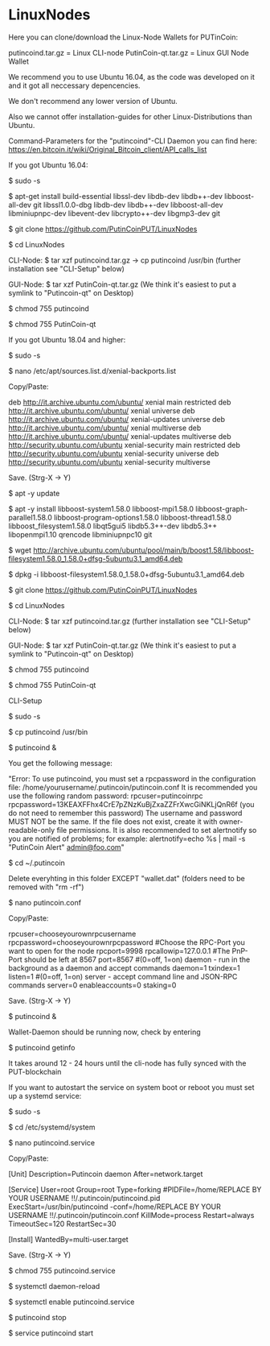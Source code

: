 # LinuxNodes

Here you can clone/download the Linux-Node Wallets for PUTinCoin:

putincoind.tar.gz = Linux CLI-node
PutinCoin-qt.tar.gz = Linux GUI Node Wallet

We recommend you to use Ubuntu 16.04, as the code was developed on it and it got all neccessary depencencies.

We don't recommend any lower version of Ubuntu. 

Also we cannot offer installation-guides for other Linux-Distributions than Ubuntu.

Command-Parameters for the "putincoind"-CLI Daemon you can find here: https://en.bitcoin.it/wiki/Original_Bitcoin_client/API_calls_list




If you got Ubuntu 16.04:

$ sudo -s

$ apt-get install build-essential libssl-dev libdb-dev libdb++-dev libboost-all-dev git libssl1.0.0-dbg libdb-dev libdb++-dev libboost-all-dev libminiupnpc-dev libevent-dev libcrypto++-dev libgmp3-dev git

$ git clone https://github.com/PutinCoinPUT/LinuxNodes

$ cd LinuxNodes

CLI-Node: $ tar xzf putincoind.tar.gz -> cp putincoind /usr/bin (further installation see "CLI-Setup" below)

GUI-Node: $ tar xzf PutinCoin-qt.tar.gz (We think it's easiest to put a symlink to "Putincoin-qt" on Desktop)

$ chmod 755 putincoind

$ chmod 755 PutinCoin-qt




If you got Ubuntu 18.04 and higher:

$ sudo -s

$ nano /etc/apt/sources.list.d/xenial-backports.list

Copy/Paste:

deb http://it.archive.ubuntu.com/ubuntu/ xenial main restricted
deb http://it.archive.ubuntu.com/ubuntu/ xenial universe
deb http://it.archive.ubuntu.com/ubuntu/ xenial-updates universe
deb http://it.archive.ubuntu.com/ubuntu/ xenial multiverse
deb http://it.archive.ubuntu.com/ubuntu/ xenial-updates multiverse
deb http://security.ubuntu.com/ubuntu xenial-security main restricted
deb http://security.ubuntu.com/ubuntu xenial-security universe
deb http://security.ubuntu.com/ubuntu xenial-security multiverse

Save. (Strg-X -> Y)

$ apt -y update

$ apt -y install libboost-system1.58.0 libboost-mpi1.58.0 libboost-graph-parallel1.58.0 libboost-program-options1.58.0 libboost-thread1.58.0 libboost_filesystem1.58.0 libqt5gui5 libdb5.3++-dev libdb5.3++ libopenmpi1.10 qrencode libminiupnpc10 git

$ wget http://archive.ubuntu.com/ubuntu/pool/main/b/boost1.58/libboost-filesystem1.58.0_1.58.0+dfsg-5ubuntu3.1_amd64.deb

$ dpkg -i libboost-filesystem1.58.0_1.58.0+dfsg-5ubuntu3.1_amd64.deb

$ git clone https://github.com/PutinCoinPUT/LinuxNodes

$ cd LinuxNodes

CLI-Node: $ tar xzf putincoind.tar.gz (further installation see "CLI-Setup" below)

GUI-Node: $ tar xzf PutinCoin-qt.tar.gz (We think it's easiest to put a symlink to "Putincoin-qt" on Desktop)

$ chmod 755 putincoind

$ chmod 755 PutinCoin-qt




CLI-Setup

$ sudo -s

$ cp putincoind /usr/bin

$ putincoind &

You get the following message:

"Error: To use putincoind, you must set a rpcpassword in the configuration file:
 /home/yourusername/.putincoin/putincoin.conf
It is recommended you use the following random password:
rpcuser=putincoinrpc
rpcpassword=13KEAXFFhx4CrE7pZNzKuBjZxaZZFrXwcGiNKLjQnR6f
(you do not need to remember this password)
The username and password MUST NOT be the same.
If the file does not exist, create it with owner-readable-only file permissions.
It is also recommended to set alertnotify so you are notified of problems;
for example: alertnotify=echo %s | mail -s "PutinCoin Alert" admin@foo.com"

$ cd ~/.putincoin

Delete everyhting in this folder EXCEPT "wallet.dat"  (folders need to be removed with "rm -rf")

$ nano putincoin.conf

Copy/Paste:

rpcuser=chooseyourownrpcusername
rpcpassword=chooseyourownrpcpassword
#Choose the RPC-Port you want to open for the node
rpcport=9998
rpcallowip=127.0.0.1
#The PnP-Port should be left at 8567
port=8567
#(0=off, 1=on) daemon - run in the background as a daemon and accept commands
daemon=1
txindex=1
listen=1
#(0=off, 1=on) server - accept command line and JSON-RPC commands
server=0
enableaccounts=0
staking=0

Save. (Strg-X -> Y)

$ putincoind &

Wallet-Daemon should be running now, check by entering

$ putincoind getinfo

It takes around 12 - 24 hours until the cli-node has fully synced with the PUT-blockchain


If you want to autostart the service on system boot or reboot you must set up a systemd service:

$ sudo -s

$ cd /etc/systemd/system

$ nano putincoind.service

Copy/Paste:

[Unit]
Description=Putincoin daemon
After=network.target

[Service]
User=root
Group=root
Type=forking
#PIDFile=/home/REPLACE BY YOUR USERNAME !!/.putincoin/putincoind.pid
ExecStart=/usr/bin/putincoind -conf=/home/REPLACE BY YOUR USERNAME !!/.putincoin/putincoin.conf
KillMode=process
Restart=always
TimeoutSec=120
RestartSec=30

[Install]
WantedBy=multi-user.target

Save. (Strg-X -> Y)

$ chmod 755 putincoind.service

$ systemctl daemon-reload

$ systemctl enable putincoind.service

$ putincoind stop

$ service putincoind start
